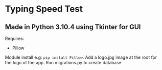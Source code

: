 # Typing Speed Test 
## Made in Python 3.10.4 using Tkinter for GUI

Requires:
- Pillow

Module install e.g: `pip install Pillow`.
Add a logo.jpg image at the root for the logo of the app.
Run migrations.py to create database
